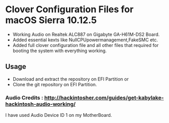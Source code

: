 # Clover Configuration Files for macOS Sierra 10.12.5

- Working Audio on Realtek ALC887 on Gigabyte GA-H61M-DS2 Board.
- Added essential kexts like NullCPUpowermanagement,FakeSMC etc.
- Added full clover configuration file and all other files that required for booting the system with everything working.

## Usage

- Download and extract the repository on EFI Partition or
- Clone the git repository on EFI Partition.

### Audio Credits : http://hackintosher.com/guides/get-kabylake-hackintosh-audio-working/

I have used  Audio Device ID 1 on my MotherBoard.
